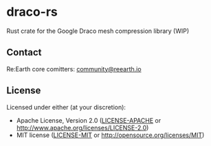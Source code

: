 # draco-rs
Rust crate for the Google Draco mesh compression library (WIP)

## Contact

Re:Earth core comitters: [community@reearth.io](mailto:community@reearth.io)

## License

Licensed under either (at your discretion):

- Apache License, Version 2.0
   ([LICENSE-APACHE](LICENSE-APACHE) or http://www.apache.org/licenses/LICENSE-2.0)
- MIT license
   ([LICENSE-MIT](LICENSE-MIT) or http://opensource.org/licenses/MIT)
